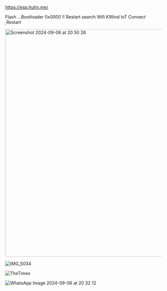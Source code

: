 https://esp.huhn.me/

Flash ...Bootloader 0x0000 !! Restart search Wifi KWind IoT Connect ,Restart

<img width="729" alt="Screenshot 2024-09-06 at 20 50 26" src="https://github.com/user-attachments/assets/cc5c74ba-55a7-49c1-abe9-1d51cf8ce4cf">


![IMG_5034](https://github.com/user-attachments/assets/189bf191-8fe8-4d31-b0a2-4273c6ccb1b0)


![TheTimes](https://github.com/user-attachments/assets/adf74392-5948-4763-b1f1-218cf9774111)


![WhatsApp Image 2024-09-06 at 20 32 12](https://github.com/user-attachments/assets/59f74300-6989-42bb-83d3-ef0f1541d279)
